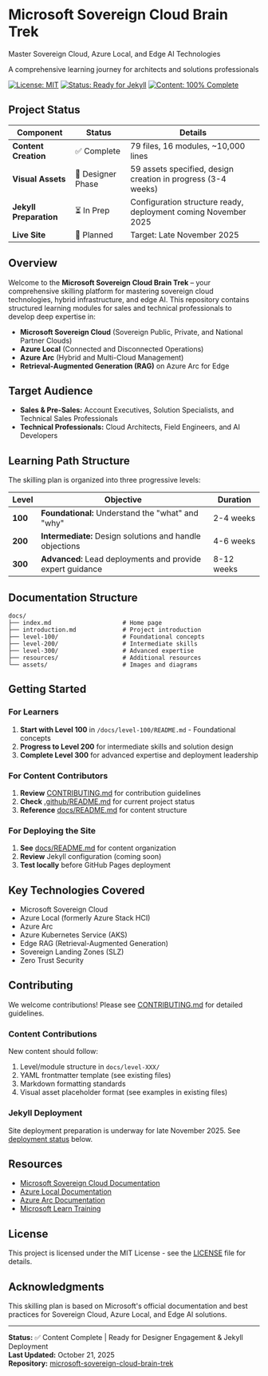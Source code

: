 # Microsoft Sovereign Cloud Brain Trek

Master Sovereign Cloud, Azure Local, and Edge AI Technologies

A comprehensive learning journey for architects and solutions professionals

[![License: MIT](https://img.shields.io/badge/License-MIT-yellow.svg)](https://opensource.org/licenses/MIT)
[![Status: Ready for Jekyll](https://img.shields.io/badge/Status-Ready%20for%20Jekyll-brightgreen.svg)](#deployment-status)
[![Content: 100% Complete](https://img.shields.io/badge/Content-100%25%20Complete-brightgreen.svg)](#project-status)

## Project Status

| Component | Status | Details |
|-----------|--------|---------|
| **Content Creation** | ✅ Complete | 79 files, 16 modules, ~10,000 lines |
| **Visual Assets** | 🎨 Designer Phase | 59 assets specified, design creation in progress (3-4 weeks) |
| **Jekyll Preparation** | ⏳ In Prep | Configuration structure ready, deployment coming November 2025 |
| **Live Site** | 🚀 Planned | Target: Late November 2025 |

## Overview

Welcome to the **Microsoft Sovereign Cloud Brain Trek** – your comprehensive skilling platform for mastering sovereign cloud technologies, hybrid infrastructure, and edge AI. This repository contains structured learning modules for sales and technical professionals to develop deep expertise in:

- **Microsoft Sovereign Cloud** (Sovereign Public, Private, and National Partner Clouds)
- **Azure Local** (Connected and Disconnected Operations)
- **Azure Arc** (Hybrid and Multi-Cloud Management)
- **Retrieval-Augmented Generation (RAG)** on Azure Arc for Edge

## Target Audience

- **Sales & Pre-Sales:** Account Executives, Solution Specialists, and Technical Sales Professionals
- **Technical Professionals:** Cloud Architects, Field Engineers, and AI Developers

## Learning Path Structure

The skilling plan is organized into three progressive levels:

| Level | Objective | Duration |
|-------|-----------|----------|
| **100** | **Foundational:** Understand the "what" and "why" | 2-4 weeks |
| **200** | **Intermediate:** Design solutions and handle objections | 4-6 weeks |
| **300** | **Advanced:** Lead deployments and provide expert guidance | 8-12 weeks |

## Documentation Structure

```text
docs/
├── index.md                    # Home page
├── introduction.md             # Project introduction
├── level-100/                  # Foundational concepts
├── level-200/                  # Intermediate skills
├── level-300/                  # Advanced expertise
├── resources/                  # Additional resources
└── assets/                     # Images and diagrams
```

## Getting Started

### For Learners
1. **Start with Level 100** in `/docs/level-100/README.md` - Foundational concepts
2. **Progress to Level 200** for intermediate skills and solution design
3. **Complete Level 300** for advanced expertise and deployment leadership

### For Content Contributors
1. **Review** [CONTRIBUTING.md](CONTRIBUTING.md) for contribution guidelines
2. **Check** [.github/README.md](.github/README.md) for current project status
3. **Reference** [docs/README.md](docs/README.md) for content structure

### For Deploying the Site
1. **See** [docs/README.md](docs/README.md) for content organization
2. **Review** Jekyll configuration (coming soon)
3. **Test locally** before GitHub Pages deployment

## Key Technologies Covered

- Microsoft Sovereign Cloud
- Azure Local (formerly Azure Stack HCI)
- Azure Arc
- Azure Kubernetes Service (AKS)
- Edge RAG (Retrieval-Augmented Generation)
- Sovereign Landing Zones (SLZ)
- Zero Trust Security

## Contributing

We welcome contributions! Please see [CONTRIBUTING.md](CONTRIBUTING.md) for detailed guidelines.

### Content Contributions

New content should follow:
1. Level/module structure in `docs/level-XXX/`
2. YAML frontmatter template (see existing files)
3. Markdown formatting standards
4. Visual asset placeholder format (see examples in existing files)

### Jekyll Deployment

Site deployment preparation is underway for late November 2025. See [deployment status](#deployment-status) below.

## Resources

- [Microsoft Sovereign Cloud Documentation](https://learn.microsoft.com/en-us/industry/sovereign-cloud/)
- [Azure Local Documentation](https://learn.microsoft.com/en-us/azure/azure-local/)
- [Azure Arc Documentation](https://learn.microsoft.com/en-us/azure/azure-arc/overview)
- [Microsoft Learn Training](https://learn.microsoft.com/en-us/training/)

## License

This project is licensed under the MIT License - see the [LICENSE](LICENSE) file for details.

## Acknowledgments

This skilling plan is based on Microsoft's official documentation and best practices for Sovereign Cloud, Azure Local, and Edge AI solutions.

---

**Status:** ✅ Content Complete | Ready for Designer Engagement & Jekyll Deployment  
**Last Updated:** October 21, 2025  
**Repository:** [microsoft-sovereign-cloud-brain-trek](https://github.com/jonathan-vella/microsoft-sovereign-cloud-brain-trek)
